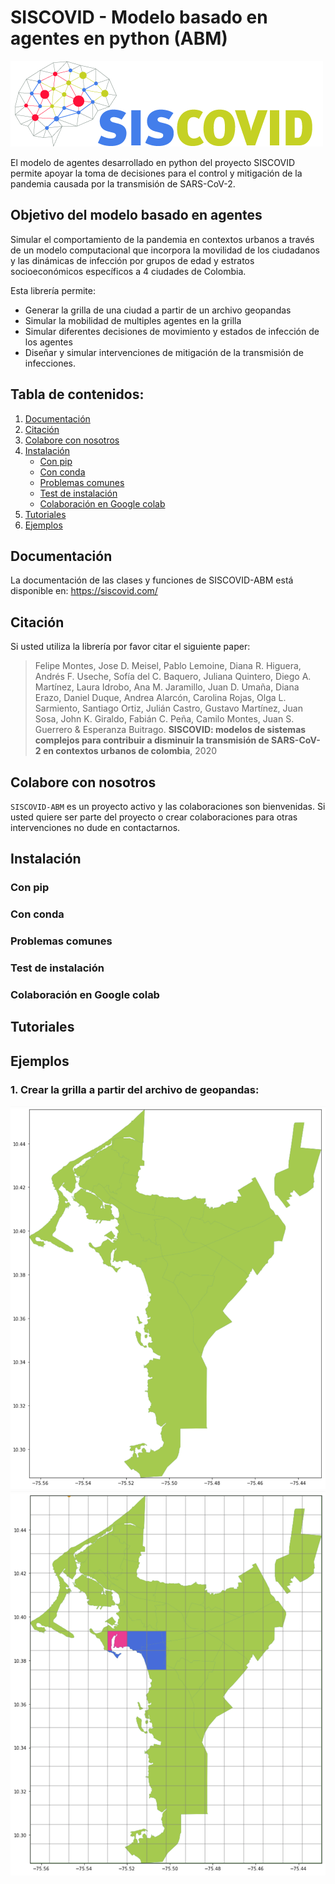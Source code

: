 # SISCOVID - Modelo basado en agentes en python (ABM)
![](logo-main.png)

El modelo de agentes desarrollado en python del proyecto SISCOVID permite apoyar la toma de decisiones para el control y mitigación de la pandemia causada por la transmisión de SARS-CoV-2.

## Objetivo del modelo basado en agentes
Simular el comportamiento de la pandemia en contextos urbanos a través de un modelo computacional que incorpora la movilidad de los ciudadanos y las dinámicas de infección por grupos de edad y estratos socioeconómicos específicos a 4 ciudades de Colombia.

Esta librería permite:
- Generar la grilla de una ciudad a partir de un archivo geopandas
- Simular la mobilidad de multiples agentes en la grilla
- Simular diferentes decisiones de movimiento y estados de infección de los agentes
- Diseñar y simular intervenciones de mitigación de la transmisión de infecciones.

## Tabla de contenidos:

1. [Documentación](#documentacion)  
2. [Citación](#citacion) 
3. [Colabore con nosotros](#colaboracion)
4. [Instalación](#instalacion)
    - [Con pip](#pip)
    - [Con conda](#conda)
    - [Problemas comunes](#problemas)
    - [Test de instalación](#tests)
    - [Colaboración en Google colab](#colab)
5. [Tutoriales](#tutoriales)
5. [Ejemplos](#ejemplos)


<a name="documentacion"/>

## Documentación
La documentación de las clases y funciones de SISCOVID-ABM está disponible en: https://siscovid.com/


<a name="citacion"/>

## Citación
Si usted utiliza la librería por favor citar el siguiente paper:

> Felipe Montes, Jose D. Meisel, Pablo Lemoine, Diana R. Higuera, Andrés F. Useche, Sofía del C. Baquero, Juliana Quintero, Diego A. Martínez, Laura Idrobo, Ana M. Jaramillo, Juan D. Umaña, Diana Erazo, Daniel Duque, Andrea Alarcón, Carolina Rojas, Olga L. Sarmiento, Santiago Ortiz, Julián Castro, Gustavo Martínez, Juan Sosa, John K. Giraldo, Fabián C. Peña, Camilo Montes, Juan S. Guerrero & Esperanza Buitrago. **SISCOVID: modelos de sistemas complejos para contribuir a disminuir la transmisión de SARS-CoV-2 en contextos urbanos de colombia**, 2020

<a name="colaboracion"/>

## Colabore con nosotros
`SISCOVID-ABM` es un proyecto activo y las colaboraciones son bienvenidas. 
Si usted quiere ser parte del proyecto o crear colaboraciones para otras intervenciones no dude en contactarnos.

<a name="instalacion"/>

## Instalación

<a name="pip"/>

### Con pip

<a name="conda"/>

### Con conda

<a name="problemas"/>

### Problemas comunes

<a name="tests"/>

### Test de instalación

<a name="colab"/>

### Colaboración en Google colab

<a name="tutoriales"/>

## Tutoriales

<a name="ejemplos"/>

## Ejemplos

### 1. Crear la grilla a partir del archivo de geopandas:

![](Mapa_ciudad.png)
![](Mapa_grilla.png)
